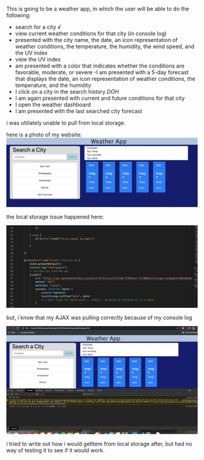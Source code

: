 This is going to be a weather app, in which the user will be able to do the following:



- search for a city √
- view current weather conditions for that city (in console log)
- presented with the city name, the date, an icon representation of weather conditions, the temperature, the humidity, the wind speed, and the UV index
- view the UV index
- am presented with a color that indicates whether the conditions are favorable, moderate, or severe
-I am presented with a 5-day forecast that displays the date, an icon representation of weather conditions, the temperature, and the humidity
- I click on a city in the search history *DOH*
- I am again presented with current and future conditions for that city
- I open the weather dashboard
- I am presented with the last searched city forecast

i was ultilately unable to pull from local storage. 

here is a photo of my website: ![mywebsite](./assets/website.png)


    

the local storage issue happened here:

![local_storage_issue](./assets/localstorage.png)

but, i know that my AJAX was pulling correctly because of my console log

![console_ajax](./assets/ajaxconsole.png)

i tried to write out how i would getItem from local storage after, but had no way of testing it to see if it would work. 

 